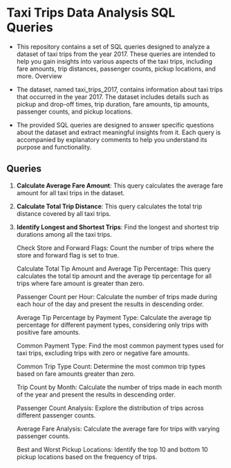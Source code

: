 # Taxi Trips Data Analysis SQL Queries

 - This repository contains a set of SQL queries designed to analyze a dataset of taxi trips from the year 2017. These queries are intended to help you gain insights into various aspects of the taxi trips, including fare amounts, trip distances, passenger counts, pickup locations, and more.
Overview

 - The dataset, named taxi_trips_2017, contains information about taxi trips that occurred in the year 2017. The dataset includes details such as pickup and drop-off times, trip duration, fare amounts, tip amounts, passenger counts, and pickup locations.

 - The provided SQL queries are designed to answer specific questions about the dataset and extract meaningful insights from it. Each query is accompanied by explanatory comments to help you understand its purpose and functionality.

## Queries

1. **Calculate Average Fare Amount**: This query calculates the average fare amount for all taxi trips in the dataset.

2. **Calculate Total Trip Distance**: This query calculates the total trip distance covered by all taxi trips.

3. **Identify Longest and Shortest Trips**: Find the longest and shortest trip durations among all the taxi trips.

    Check Store and Forward Flags: Count the number of trips where the store and forward flag is set to true.

    Calculate Total Tip Amount and Average Tip Percentage: This query calculates the total tip amount and the average tip percentage for all trips where fare amount is greater than zero.

    Passenger Count per Hour: Calculate the number of trips made during each hour of the day and present the results in descending order.

    Average Tip Percentage by Payment Type: Calculate the average tip percentage for different payment types, considering only trips with positive fare amounts.

    Common Payment Type: Find the most common payment types used for taxi trips, excluding trips with zero or negative fare amounts.

    Common Trip Type Count: Determine the most common trip types based on fare amounts greater than zero.

    Trip Count by Month: Calculate the number of trips made in each month of the year and present the results in descending order.

    Passenger Count Analysis: Explore the distribution of trips across different passenger counts.

    Average Fare Analysis: Calculate the average fare for trips with varying passenger counts.

    Best and Worst Pickup Locations: Identify the top 10 and bottom 10 pickup locations based on the frequency of trips.